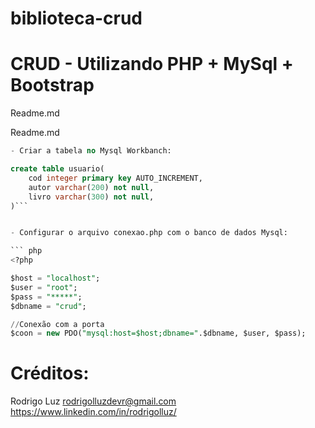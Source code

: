 # biblioteca-crud
# CRUD - Utilizando PHP + MySql + Bootstrap

Readme.md

Readme.md

```sql
- Criar a tabela no Mysql Workbanch:

create table usuario(
    cod integer primary key AUTO_INCREMENT,
    autor varchar(200) not null,
    livro varchar(300) not null,
)```


- Configurar o arquivo conexao.php com o banco de dados Mysql:

``` php
<?php

$host = "localhost";
$user = "root";
$pass = "*****";
$dbname = "crud";

//Conexão com a porta
$coon = new PDO("mysql:host=$host;dbname=".$dbname, $user, $pass);
```
##

# Créditos:
Rodrigo Luz
rodrigolluzdevr@gmail.com
https://www.linkedin.com/in/rodrigolluz/
